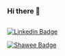 ### Hi there 👋

##
[![Linkedin Badge](https://img.shields.io/badge/-Alexandro%20T.%20Netto-blue?style=flat-square&logo=Linkedin&logoColor=white&link=https://www.linkedin.com/in/alextnetto/)](https://www.linkedin.com/in/alextnetto/)


[![Shawee Badge](https://img.shields.io/badge/-@alextnetto-red?style=flat-square&labelColor=red&link=https://app.shawee.io/@alextnetto&logo=data:image/svg%2Bxml;base64,PD94bWwgdmVyc2lvbj0iMS4wIiBzdGFuZGFsb25lPSJubyI/Pgo8IURPQ1RZUEUgc3ZnIFBVQkxJQyAiLS8vVzNDLy9EVEQgU1ZHIDIwMDEwOTA0Ly9FTiIKICJodHRwOi8vd3d3LnczLm9yZy9UUi8yMDAxL1JFQy1TVkctMjAwMTA5MDQvRFREL3N2ZzEwLmR0ZCI%2BCjxzdmcgdmVyc2lvbj0iMS4wIiB4bWxucz0iaHR0cDovL3d3dy53My5vcmcvMjAwMC9zdmciCiB3aWR0aD0iMTYuMDAwMDAwcHQiIGhlaWdodD0iMTYuMDAwMDAwcHQiIHZpZXdCb3g9IjAgMCAxNi4wMDAwMDAgMTYuMDAwMDAwIgogcHJlc2VydmVBc3BlY3RSYXRpbz0ieE1pZFlNaWQgbWVldCI%2BCgo8ZyB0cmFuc2Zvcm09InRyYW5zbGF0ZSgwLjAwMDAwMCwxNi4wMDAwMDApIHNjYWxlKDAuMTAwMDAwLC0wLjEwMDAwMCkiCmZpbGw9IiMwMDAwMDAiIHN0cm9rZT0ibm9uZSI%2BCjxwYXRoIGQ9Ik0zMiAxMjcgYy0yOCAtMzAgLTI4IC02OCAxIC05NSAzMCAtMjggNjggLTI4IDk1IDEgMjggMzAgMjggNjggLTEKOTUgLTMwIDI4IC02OCAyOCAtOTUgLTF6IG04NSAtOSBjMjkgLTI3IDI5IC00NSAxIC03NSAtMjcgLTI5IC00NSAtMjkgLTc1IC0xCi0yOSAyNyAtMjkgNDUgLTEgNzUgMjcgMjkgNDUgMjkgNzUgMXoiLz4KPHBhdGggZD0iTTY3IDEwMyBjLTQgLTMgLTcgLTExIC03IC0xNyAwIC02IDUgLTUgMTIgMiA2IDYgOSAxNCA3IDE3IC0zIDMgLTkKMiAtMTIgLTJ6Ii8%2BCjxwYXRoIGQ9Ik04NSA3MCBjLTMgLTUgLTIgLTEwIDQgLTEwIDUgMCAxMyA1IDE2IDEwIDMgNiAyIDEwIC00IDEwIC01IDAgLTEzCi00IC0xNiAtMTB6Ii8%2BCjwvZz4KPC9zdmc%2BCg==)](https://app.shawee.io/@alextnetto)
